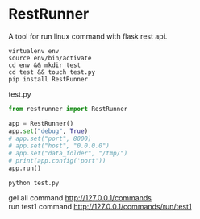 RestRunner
=====

A tool for run linux command with flask rest api.

```
virtualenv env
source env/bin/activate
cd env && mkdir test
cd test && touch test.py
pip install RestRunner
```

test.py
```py
from restrunner import RestRunner

app = RestRunner()
app.set("debug", True)
# app.set("port", 8000)
# app.set("host", "0.0.0.0")
# app.set("data_folder", "/tmp/")
# print(app.config('port'))
app.run()
```

```
python test.py
```

gel all command
http://127.0.0.1/commands <br>
run test1 command
http://127.0.0.1/commands/run/test1
